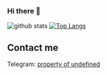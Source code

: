 ### Hi there 👋

![github stats](https://github-readme-stats.vercel.app/api?username=devalve&count_private=true&show_icons=true) 
[![Top Langs](https://github-readme-stats.vercel.app/api/top-langs/?username=devalve)](https://github.com/devalve) 
 

## Contact me 
 

Telegram: [property of undefined](https://t.me/supbread) 
